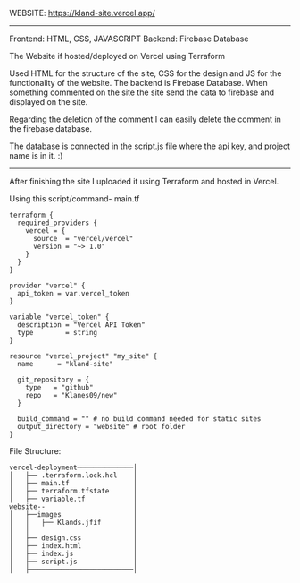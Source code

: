 WEBSITE: https://kland-site.vercel.app/
___________________________________________________________________________________________________________________________________________________________

Frontend: HTML, CSS, JAVASCRIPT
Backend: Firebase Database

The Website if hosted/deployed on Vercel using Terraform

Used HTML for the structure of the site, CSS for the design and JS for the functionality of the website.
The backend is Firebase Database. When something commented on the site the site send the data to firebase and displayed on the site.

Regarding the deletion of the comment I can easily delete the comment in the firebase database.

The database is connected in the script.js file where the api key, and project name is in it. :)

____________________________________________________________________________________________________________________________________________________________

After finishing the site I uploaded it using Terraform and hosted in Vercel.

Using this script/command- main.tf

    terraform {
      required_providers {
        vercel = {
          source  = "vercel/vercel"
          version = "~> 1.0"
        }
      }
    }

    provider "vercel" {
      api_token = var.vercel_token
    }

    variable "vercel_token" {
      description = "Vercel API Token"
      type        = string
    }

    resource "vercel_project" "my_site" {
      name      = "kland-site"

      git_repository = {
        type   = "github"
        repo   = "Klanes09/new"
      }

      build_command = "" # no build command needed for static sites
      output_directory = "website" # root folder
    }



File Structure:
    
    vercel-deployment──────────────│ 
    │   ├── .terraform.lock.hcl    │ 
    │   ├── main.tf                │ 
    │   ├── terraform.tfstate      │ 
    │   ├── variable.tf            │ 
    website--                      │ 
    │   ├──images                  │ 
    │   │   ├── Klands.jfif        │ 
    │   │                          │ 
    │   ├── design.css             │ 
    │   ├── index.html             │ 
    │   ├── index.js               │ 
    │   ├── script.js              │ 
    │   ├──────────────────────────│ 
